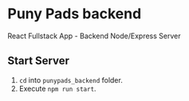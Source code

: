 # Puny Pads backend

React Fullstack App - Backend
Node/Express Server

## Start Server

1. `cd` into `punypads_backend` folder.
2. Execute `npm run start`.